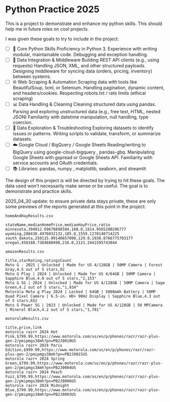 # Python Practice 2025

This is a project to demonstrate and enhance my python skills. This should help me in future roles on cool projects.

I was given these goals to try to include in the project:
- [ ] 🐍 Core Python Skills
Proficiency in Python 3. Experience with writing modular, maintainable code. Debugging and exception handling.
- [ ] 🔄 Data Integration & Middleware
Building REST API clients (e.g., using requests) Handling JSON, XML, and other structured payloads. Designing middleware for syncing data (orders, pricing, inventory) between systems.
- [ ] 🌐 Web Scraping & Automation
Scraping data with tools like BeautifulSoup, lxml, or Selenium. Handling pagination, dynamic content, and headers/cookies. Respecting robots.txt / rate limits (ethical scraping)
- [ ] 📊 Data Handling & Cleaning
Cleaning structured data using pandas. Parsing and exploring unstructured data (e.g., free text, HTML, nested JSON) Familiarity with datetime manipulation, null handling, type coercion.
- [ ] 🧠 Data Exploration & Troubleshooting
Exploring datasets to identify issues or patterns. Writing scripts to validate, transform, or summarize datasets.
- [ ] ☁️ Google Cloud / BigQuery / Google Sheets
Reading/writing to BigQuery using google-cloud-bigquery , pandas-gbq. Manipulating Google Sheets with gspread or Google Sheets API. Familiarity with service accounts and OAuth credentials.
- [ ] :books: Libraries: pandas, numpy , matplotlib, seaborn, and streamlit

The design of this project is will be directed by trying to hit these goals. The data used won't necessarily make sense or be useful. The goal is to demonstrate and practice skills.

2025_04_30 update: to ensure private data stays private, these are only some previews of the reports generated at this point in the project:

`homeAndHayResults.csv`
```csv
stateName,medianHomePrice,medianHayPrice,ratio
minnesota,304912.69670898584,168.0,1814.9565280296777
wyoming,288438.4976032132,185.0,1559.1270140714225
south_dakota,250115.09140657098,129.0,1938.8766775703177
oregon,458188.7384680498,216.0,2121.2441595743044
```

`amazonResults.csv`
```csv
title,starRating,ratingsCount
Moto G - 2025 | Unlocked | Made for US 4/128GB | 50MP Camera | Forest Gray,4.5 out of 5 stars,92
Moto G Play | 2024 | Unlocked | Made for US 4/64GB | 50MP Camera | Sapphire Blue,4.0 out of 5 stars,"2,153"
Moto G 5G | 2024 | Unlocked | Made for US 4/128GB | 50MP Camera | Sage Green,4.2 out of 5 stars,"1,934"
Motorola Moto g Play 2024 | Locked | 64GB | 5000mAh Battery | 50MP Quad Pixel Camera | 6.5-in. HD+ 90Hz Display | Sapphire Blue,4.3 out of 5 stars,652
Moto G Power 5G | 2023 | Unlocked | Made for US 4/128GB | 50 MPCamera | Mineral Black,4.2 out of 5 stars,"1,781"
```

`motorolaResults.csv`
```csv
title,price,link
motorola razr+ 2024 Hot Pink,$799.99,https://www.motorola.com/us/en/p/phones/razr/razr-plus-gen-2/pmipmgs38mh?pn=PB2J0010US
motorola razr+ 2024 Paris Edition,$999.99,https://www.motorola.com/us/en/p/phones/razr/razr-plus-gen-2/pmipmgs38mh?pn=PB2J0015US
motorola razr+ 2024 Spring Green,$799.99,https://www.motorola.com/us/en/p/phones/razr/razr-plus-gen-2/pmipmgs38mh?pn=PB2J0004US
motorola razr+ 2024 Peach Fuzz,$799.99,https://www.motorola.com/us/en/p/phones/razr/razr-plus-gen-2/pmipmgs38mh?pn=PB2J0006US
motorola razr+ 2024 Midnight Blue,$799.99,https://www.motorola.com/us/en/p/phones/razr/razr-plus-gen-2/pmipmgs38mh?pn=PB2J0003US
```